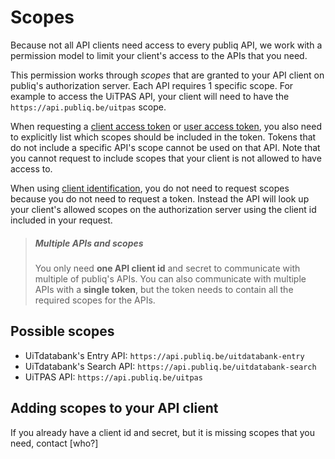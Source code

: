 # Scopes

Because not all API clients need access to every publiq API, we work with a permission model to limit your client's access to the APIs that you need.

This permission works through *scopes* that are granted to your API client on publiq's authorization server. Each API requires 1 specific scope. For example to access the UiTPAS API, your client will need to have the `https://api.publiq.be/uitpas` scope.

When requesting a [client access token](./client-access-token.md) or [user access token](./user-access-token.md), you also need to explicitly list which scopes should be included in the token. Tokens that do not include a specific API's scope cannot be used on that API. Note that you cannot request to include scopes that your client is not allowed to have access to.

When using [client identification](./client-identification.md), you do not need to request scopes because you do not need to request a token. Instead the API will look up your client's allowed scopes on the authorization server using the client id included in your request.

> ##### Multiple APIs and scopes
> You only need **one API client id** and secret to communicate with multiple of publiq's APIs. You can also communicate with multiple APIs with a **single token**, but the token needs to contain all the required scopes for the APIs.

## Possible scopes

- UiTdatabank's Entry API: `https://api.publiq.be/uitdatabank-entry`
- UiTdatabank's Search API: `https://api.publiq.be/uitdatabank-search`
- UiTPAS API: `https://api.publiq.be/uitpas`

## Adding scopes to your API client

If you already have a client id and secret, but it is missing scopes that you need, contact \[who?\]